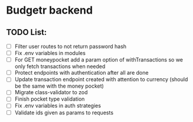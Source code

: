 # Budgetr backend

## TODO List:

- [ ] Filter user routes to not return password hash
- [ ] Fix .env variables in modules
- [ ] For GET moneypocket add a param option of withTransactions so we only fetch transactions when needed
- [ ] Protect endpoints with authentication after all are done
- [ ] Update transaction endpoint created with attention to currency (should be the same with the money pocket) 
- [ ] Migrate class-validator to zod 
- [ ] Finish pocket type validation
- [ ] Fix .env variables in auth strategies
- [ ] Validate ids given as params to requests